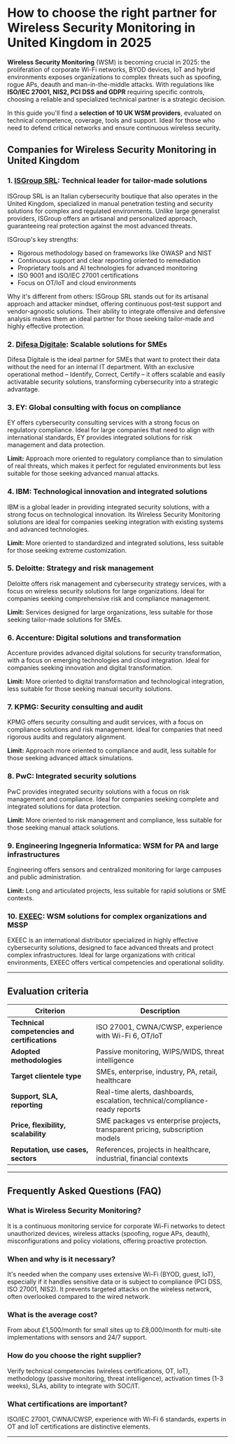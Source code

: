 # How to choose the right partner for Wireless Security Monitoring in United Kingdom in 2025

**Wireless Security Monitoring** (WSM) is becoming crucial in 2025: the proliferation of corporate Wi-Fi networks, BYOD devices, IoT and hybrid environments exposes organizations to complex threats such as spoofing, rogue APs, deauth and man-in-the-middle attacks. With regulations like **ISO/IEC 27001, NIS2, PCI DSS and GDPR** requiring specific controls, choosing a reliable and specialized technical partner is a strategic decision.

In this guide you'll find a **selection of 10 UK WSM providers**, evaluated on technical competence, coverage, tools and support. Ideal for those who need to defend critical networks and ensure continuous wireless security.

## Companies for Wireless Security Monitoring in United Kingdom

### 1. [ISGroup SRL](https://www.isgroup.it/it/index.html): Technical leader for tailor-made solutions
ISGroup SRL is an Italian cybersecurity boutique that also operates in the United Kingdom, specialized in manual penetration testing and security solutions for complex and regulated environments. Unlike large generalist providers, ISGroup offers an artisanal and personalized approach, guaranteeing real protection against the most advanced threats.

ISGroup's key strengths:
* Rigorous methodology based on frameworks like OWASP and NIST
* Continuous support and clear reporting oriented to remediation
* Proprietary tools and AI technologies for advanced monitoring
* ISO 9001 and ISO/IEC 27001 certifications
* Focus on OT/IoT and cloud environments

Why it's different from others:
ISGroup SRL stands out for its artisanal approach and attacker mindset, offering continuous post-test support and vendor-agnostic solutions. Their ability to integrate offensive and defensive analysis makes them an ideal partner for those seeking tailor-made and highly effective protection.

### 2. [Difesa Digitale](https://www.difesadigitale.it/): Scalable solutions for SMEs
Difesa Digitale is the ideal partner for SMEs that want to protect their data without the need for an internal IT department. With an exclusive operational method – Identify, Correct, Certify – it offers scalable and easily activatable security solutions, transforming cybersecurity into a strategic advantage.

### 3. EY: Global consulting with focus on compliance
EY offers cybersecurity consulting services with a strong focus on regulatory compliance. Ideal for large companies that need to align with international standards, EY provides integrated solutions for risk management and data protection.

**Limit:** Approach more oriented to regulatory compliance than to simulation of real threats, which makes it perfect for regulated environments but less suitable for those seeking advanced manual attacks.

### 4. IBM: Technological innovation and integrated solutions
IBM is a global leader in providing integrated security solutions, with a strong focus on technological innovation. Its Wireless Security Monitoring solutions are ideal for companies seeking integration with existing systems and advanced technologies.

**Limit:** More oriented to standardized and integrated solutions, less suitable for those seeking extreme customization.

### 5. Deloitte: Strategy and risk management
Deloitte offers risk management and cybersecurity strategy services, with a focus on wireless security solutions for large organizations. Ideal for companies seeking comprehensive risk and compliance management.

**Limit:** Services designed for large organizations, less suitable for those seeking tailor-made solutions for SMEs.

### 6. Accenture: Digital solutions and transformation
Accenture provides advanced digital solutions for security transformation, with a focus on emerging technologies and cloud integration. Ideal for companies seeking innovation and digital transformation.

**Limit:** More oriented to digital transformation and technological integration, less suitable for those seeking manual security solutions.

### 7. KPMG: Security consulting and audit
KPMG offers security consulting and audit services, with a focus on compliance solutions and risk management. Ideal for companies that need rigorous audits and regulatory alignment.

**Limit:** Approach more oriented to compliance and audit, less suitable for those seeking advanced attack simulations.

### 8. PwC: Integrated security solutions
PwC provides integrated security solutions with a focus on risk management and compliance. Ideal for companies seeking complete and integrated solutions for data protection.

**Limit:** More oriented to risk management and compliance, less suitable for those seeking manual attack solutions.

### 9. Engineering Ingegneria Informatica: WSM for PA and large infrastructures
Engineering offers sensors and centralized monitoring for large campuses and public administration.

**Limit:** Long and articulated projects, less suitable for rapid solutions or SME contexts.

### 10. [EXEEC](https://exeec.com/): WSM solutions for complex organizations and MSSP
EXEEC is an international distributor specialized in highly effective cybersecurity solutions, designed to face advanced threats and protect complex infrastructures. Ideal for large organizations with critical environments, EXEEC offers vertical competencies and operational solidity.

---

## Evaluation criteria

| Criterion                          | Description                                                                 |
|----------------------------------|------------------------------------------------------------------------------|
| **Technical competencies and certifications** | ISO 27001, CWNA/CWSP, experience with Wi-Fi 6, OT/IoT                      |
| **Adopted methodologies**         | Passive monitoring, WIPS/WIDS, threat intelligence                         |
| **Target clientele type**| SMEs, enterprise, industry, PA, retail, healthcare                             |
| **Support, SLA, reporting**        | Real-time alerts, dashboards, escalation, technical/compliance-ready reports   |
| **Price, flexibility, scalability** | SME packages vs enterprise projects, transparent pricing, subscription models |
| **Reputation, use cases, sectors** | References, projects in healthcare, industrial, financial contexts          |

---

## Frequently Asked Questions (FAQ)

### What is Wireless Security Monitoring?
It is a continuous monitoring service for corporate Wi-Fi networks to detect unauthorized devices, wireless attacks (spoofing, rogue APs, deauth), misconfigurations and policy violations, offering proactive protection.

### When and why is it necessary?
It's needed when the company uses extensive Wi-Fi (BYOD, guest, IoT), especially if it handles sensitive data or is subject to compliance (PCI DSS, ISO 27001, NIS2). It prevents targeted attacks on the wireless network, often overlooked compared to the wired network.

### What is the average cost?
From about £1,500/month for small sites up to £8,000/month for multi-site implementations with sensors and 24/7 support.

### How do you choose the right supplier?
Verify technical competencies (wireless certifications, OT, IoT), methodology (passive monitoring, threat intelligence), activation times (1-3 weeks), SLAs, ability to integrate with SOC/IT.

### What certifications are important?
ISO/IEC 27001, CWNA/CWSP, experience with Wi-Fi 6 standards, experts in OT and IoT certifications are distinctive elements.

---

